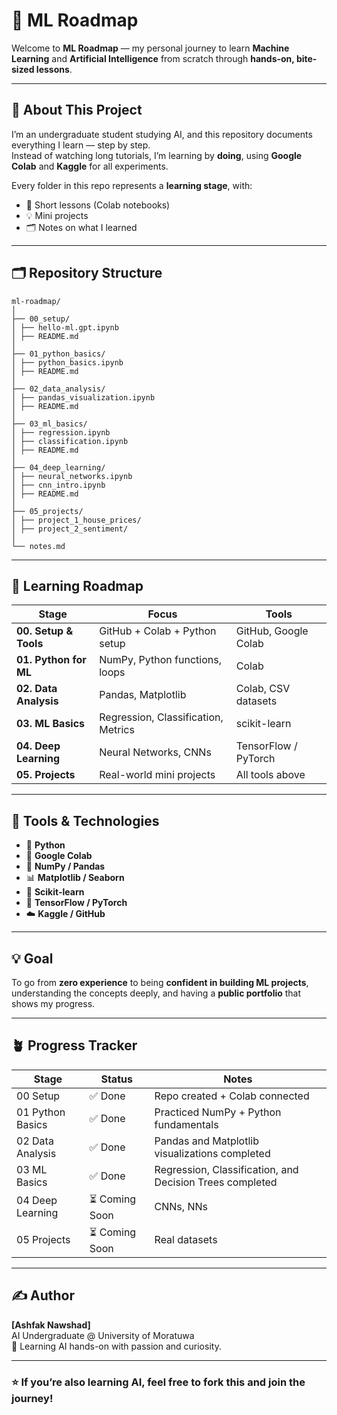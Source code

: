 # 🧠 ML Roadmap

Welcome to **ML Roadmap** — my personal journey to learn **Machine Learning** and **Artificial Intelligence** from scratch through **hands-on, bite-sized lessons**.

---

## 🚀 About This Project

I’m an undergraduate student studying AI, and this repository documents everything I learn — step by step.  
Instead of watching long tutorials, I’m learning by **doing**, using **Google Colab** and **Kaggle** for all experiments.

Every folder in this repo represents a **learning stage**, with:
- 📘 Short lessons (Colab notebooks)
- 💡 Mini projects
- 🗂️ Notes on what I learned

---

## 🗂️ Repository Structure
```
ml-roadmap/
│
├── 00_setup/
│ ├── hello-ml.gpt.ipynb
│ ├── README.md
│
├── 01_python_basics/
│ ├── python_basics.ipynb
│ ├── README.md
│
├── 02_data_analysis/
│ ├── pandas_visualization.ipynb
│ ├── README.md
│
├── 03_ml_basics/
│ ├── regression.ipynb
│ ├── classification.ipynb
│ ├── README.md
│
├── 04_deep_learning/
│ ├── neural_networks.ipynb
│ ├── cnn_intro.ipynb
│ ├── README.md
│
├── 05_projects/
│ ├── project_1_house_prices/
│ ├── project_2_sentiment/
│
└── notes.md

```


---

## 🧩 Learning Roadmap

| Stage | Focus | Tools |
|-------|--------|-------|
| **00. Setup & Tools** | GitHub + Colab + Python setup | GitHub, Google Colab |
| **01. Python for ML** | NumPy, Python functions, loops | Colab |
| **02. Data Analysis** | Pandas, Matplotlib | Colab, CSV datasets |
| **03. ML Basics** | Regression, Classification, Metrics | scikit-learn |
| **04. Deep Learning** | Neural Networks, CNNs | TensorFlow / PyTorch |
| **05. Projects** | Real-world mini projects | All tools above |

---

## 🧰 Tools & Technologies

- 🐍 **Python**
- 📓 **Google Colab**
- 🧮 **NumPy / Pandas**
- 📊 **Matplotlib / Seaborn**
- 🤖 **Scikit-learn**
- 🧠 **TensorFlow / PyTorch**
- ☁️ **Kaggle / GitHub**

---

## 💡 Goal

To go from **zero experience** to being **confident in building ML projects**, understanding the concepts deeply, and having a **public portfolio** that shows my progress.

---

## 🪴 Progress Tracker

| Stage | Status | Notes |
|--------|---------|--------|
| 00 Setup | ✅ Done | Repo created + Colab connected |
| 01 Python Basics | ✅ Done | Practiced NumPy + Python fundamentals |
| 02 Data Analysis | ✅ Done | Pandas and Matplotlib visualizations completed |
| 03 ML Basics | ✅ Done | Regression, Classification, and Decision Trees completed |
| 04 Deep Learning | ⏳ Coming Soon | CNNs, NNs |
| 05 Projects | ⏳ Coming Soon | Real datasets |


---

## ✍️ Author
**[Ashfak Nawshad]**  
AI Undergraduate @ University of Moratuwa  
📘 Learning AI hands-on with passion and curiosity.

---

### ⭐ If you’re also learning AI, feel free to fork this and join the journey!




